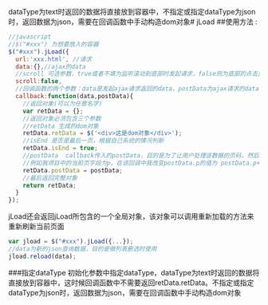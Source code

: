 dataType为text时返回的数据将直接放到容器中，不指定或指定dataType为json时，返回数据为json，需要在回调函数中手动构造dom对象# jLoad
##使用方法 :
```javascript
//javascript
//$("#xxx") 为想要放入的容器
$("#xxx").jLoad({
  url:'xxx.html', //请求
  data:{},//ajax的data
  //scroll 可选参数，true或者不填为监听滚动到底部时发起请求，false则为底部的点击加载更多发起请求
  scroll:false,
  //回调函数的两个参数：data是发起ajax请求返回的data，postData为ajax请求的data，也就是上一行的data
  callback:function(data,postData){
    //返回对象(可以为任意名字)
    var retData = {};
    //返回对象必须包含三个参数
    //retData 生成的dom对象
    retData.retData = $('<div>这是dom对象</div>');
    //isEnd 是否是最后一页，根据自己系统的情况判断
    retData.isEnd = true;
    //postData  callback传入的postData，目的是为了让用户处理该数据的页码，然后再丢给插件，下次请求时就是用该对象做查询
    //例如我项目中的当前页字段为p，在该回调中我改变postData.p的值为 postData.p++
    retData.postData = postData;
    //最后返回完整对象
    return retData;
  }
});
```
jLoad还会返回jLoad所包含的一个全局对象，该对象可以调用重新加载的方法来重新刷新当前页面
```javascript
var jload = $("#xxx").jLoad({...});
//data为新的json查询数据，目的是做列表删选时使用
jload.reload(data);
```

###指定dataType
初始化参数中指定dataType，dataType为text时返回的数据将直接放到容器中，这时候回调函数中不需要返回retData.retData。不指定或指定dataType为json时，返回数据为json，需要在回调函数中手动构造dom对象

